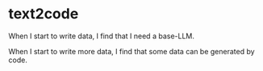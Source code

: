 # text2code

When I start to write data, I find that I need a base-LLM.

When I start to write more data, I find that some data can be generated by code.
